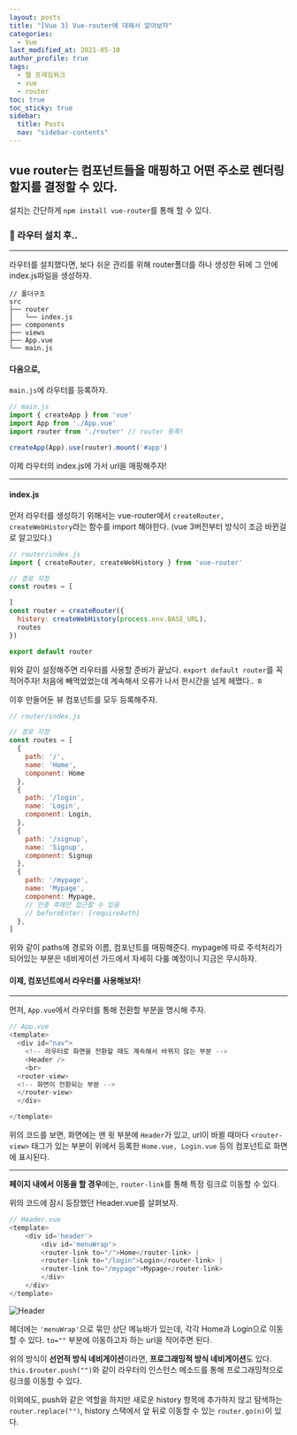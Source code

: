 ```yaml
---
layout: posts
title: "[Vue 3] Vue-router에 대해서 알아보자"
categories:
  - Vue
last_modified_at: 2021-05-10
author_profile: true
tags:
  - 웹 프레임워크
  - vue
  - router
toc: true
toc_sticky: true
sidebar:
  title: Posts
  nav: "sidebar-contents"
---
```


## vue router는 컴포넌트들을 매핑하고 어떤 주소로 렌더링 할지를 결정할 수 있다.

설치는 간단하게 ```npm install vue-router```를 통해 할 수 있다.


### 🐤 라우터 설치 후..

----

라우터를 설치했다면, 보다 쉬운 관리를 위해 router폴더를 하나 생성한 뒤에 그 안에 index.js파일을 생성하자. 

```
// 폴더구조
src
├── router
│   └── index.js 
├── components
├── views
├── App.vue
└── main.js
```

#### 다음으로,
```main.js```에 라우터를 등록하자. 

```javascript
// main.js
import { createApp } from 'vue'
import App from './App.vue'
import router from './router' // router 등록!

createApp(App).use(router).mount('#app')
```

이제 라우터의 index.js에 가서 url을 매핑해주자!

-----

#### index.js

먼저 라우터를 생성하기 위해서는 vue-router에서 ```createRouter, createWebHistory```라는 함수를 import 해야한다. (vue 3버전부터 방식이 조금 바뀐걸로 알고있다.) 

```javascript
// router/index.js
import { createRouter, createWebHistory } from 'vue-router'

// 경로 지정
const routes = [

]
const router = createRouter({
  history: createWebHistory(process.env.BASE_URL),
  routes
})

export default router
```
위와 같이 설정해주면 라우터를 사용할 준비가 끝났다. ```export default router```를 꼭 적어주자! 처음에 빼먹었었는데 계속해서 오류가 나서 한시간을 넘게 헤맸다.. ㅎ

이후 만들어둔 뷰 컴포넌트를 모두 등록해주자.

```javascript
// router/index.js

// 경로 지정
const routes = [
  {
    path: '/',
    name: 'Home',
    component: Home
  },
  {
    path: '/login',
    name: 'Login',
    component: Login,
  },
  {
    path: '/signup',
    name: 'Signup',
    component: Signup
  },
  {
    path: '/mypage',
    name: 'Mypage',
    component: Mypage,
    // 인증 후에만 접근할 수 있음
    // beforeEnter: [requireAuth]
  },
]
```

위와 같이 paths에 경로와 이름, 컴포넌트를 매핑해준다.
mypage에 따로 주석처리가 되어있는 부분은 네비게이션 가드에서 자세히 다룰 예정이니 지금은 무시하자. 

#### 이제, 컴포넌트에서 라우터를 사용해보자!

----

먼저, ```App.vue```에서 라우터를 통해 전환할 부분을 명시해 주자.

```javascript
// App.vue
<template>
  <div id="nav">
    <!-- 라우터로 화면을 전환할 때도 계속해서 바뀌지 않는 부분 -->
    <Header />
    <br>
  <router-view>
  <!-- 화면이 전환되는 부분 -->
  </router-view>
  </div>

</template>
```

위의 코드를 보면, 화면에는 맨 윗 부분에 ```Header```가 있고, url이 바뀔 때마다 ```<router-view>``` 태그가 있는 부분이 위에서 등록한 ```Home.vue, Login.vue``` 등의 컴포넌트로 화면에 표시된다.

----

**페이지 내에서 이동을 할 경우**에는, ```router-link```를 통해 특정 링크로 이동할 수 있다.

위의 코드에 잠시 등장했던 Header.vue를 살펴보자.
```javascript
// Header.vue
<template>
    <div id='header'> 
        <div id='menuWrap'>
        <router-link to="/">Home</router-link> |
        <router-link to="/login">Login</router-link> |
        <router-link to="/mypage">Mypage</router-link>
        </div>
    </div>
</template>
```

![Header](/assets/image/menuWrap.PNG)

헤더에는 ```'menuWrap'```으로 묶인 상단 메뉴바가 있는데, 각각 Home과 Login으로 이동할 수 있다. ```to=""``` 부분에 이동하고자 하는 url을 적어주면 된다.

위의 방식이 **선언적 방식 네비게이션**이라면, **프로그래밍적 방식 네비게이션**도 있다. ```this.$router.push("")```와 같이 라우터의 인스턴스 메소드를 통해 프로그래밍적으로 링크를 이동할 수 있다.

이외에도, push와 같은 역할을 하지만 새로운 history 항목에 추가하지 않고 탐색하는 ```router.replace("")```, history 스택에서 앞 뒤로 이동할 수 있는 ```router.go(n)```이 있다.